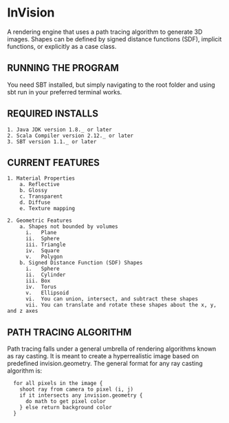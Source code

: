 # InVision
A rendering engine that uses a path tracing algorithm to generate 3D images.
Shapes can be defined by signed distance functions (SDF), implicit functions, or explicitly as a case class.

## RUNNING THE PROGRAM
You need SBT installed, but simply navigating to the root folder and using sbt run in your preferred terminal works.

## REQUIRED INSTALLS
    1. Java JDK version 1.8._ or later
    2. Scala Compiler version 2.12._ or later
    3. SBT version 1.1._ or later

## CURRENT FEATURES
    1. Material Properties
        a. Reflective
        b. Glossy
        c. Transparent
        d. Diffuse
        e. Texture mapping

    2. Geometric Features
        a. Shapes not bounded by volumes
          i.   Plane
          ii.  Sphere
          iii. Triangle
          iv.  Square
          v.   Polygon
        b. Signed Distance Function (SDF) Shapes
          i.   Sphere
          ii.  Cylinder
          iii. Box
          iv.  Torus
          v.   Ellipsoid
          vi.  You can union, intersect, and subtract these shapes
          vii. You can translate and rotate these shapes about the x, y, and z axes

## PATH TRACING ALGORITHM
Path tracing falls under a general umbrella of rendering algorithms known as ray casting.
It is meant to create a hyperrealistic image based on predefined invision.geometry.
The general format for any ray casting algorithm is:
```
  for all pixels in the image {
    shoot ray from camera to pixel (i, j)
    if it intersects any invision.geometry {
      do math to get pixel color
    } else return background color
  }
```
